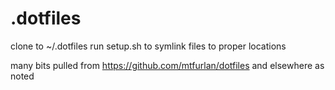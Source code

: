 # .dotfiles
clone to ~/.dotfiles
run setup.sh to symlink files to proper locations

many bits pulled from https://github.com/mtfurlan/dotfiles and elsewhere as noted
